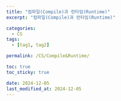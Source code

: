 ```yaml
---
title: "컴파일(Compile)과 런타임(Runtime)"
excerpt: "컴파일(Compile)과 런타임(Runtime)"

categories:
  - CS
tags:
  - [tag1, tag2]

permalink: /CS/Compile&Runtime/

toc: true
toc_sticky: true

date: 2024-12-05
last_modified_at: 2024-12-05
---
```

